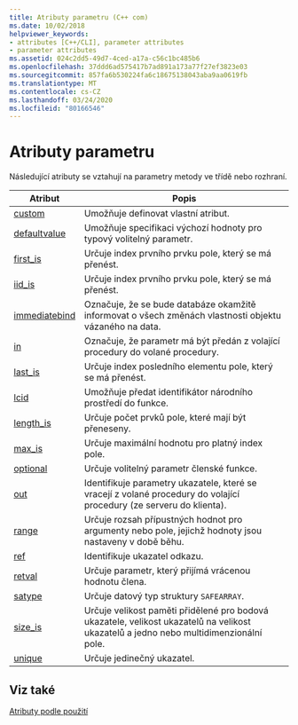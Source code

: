 ```yaml
---
title: Atributy parametru (C++ com)
ms.date: 10/02/2018
helpviewer_keywords:
- attributes [C++/CLI], parameter attributes
- parameter attributes
ms.assetid: 024c2dd5-49d7-4ced-a17a-c56c1bc485b6
ms.openlocfilehash: 37ddd6ad575417b7ad891a173a77f27ef3823e03
ms.sourcegitcommit: 857fa6b530224fa6c18675138043aba9aa0619fb
ms.translationtype: MT
ms.contentlocale: cs-CZ
ms.lasthandoff: 03/24/2020
ms.locfileid: "80166546"
---
```

# <a name="parameter-attributes"></a>Atributy parametru

Následující atributy se vztahují na parametry metody ve třídě nebo rozhraní.

|Atribut|Popis|
|---------------|-----------------|
|[custom](custom-cpp.md)|Umožňuje definovat vlastní atribut.|
|[defaultvalue](defaultvalue.md)|Umožňuje specifikaci výchozí hodnoty pro typový volitelný parametr.|
|[first_is](first-is.md)|Určuje index prvního prvku pole, který se má přenést.|
|[iid_is](iid-is.md)|Určuje index prvního prvku pole, který se má přenést.|
|[immediatebind](immediatebind.md)|Označuje, že se bude databáze okamžitě informovat o všech změnách vlastnosti objektu vázaného na data.|
|[in](in-cpp.md)|Označuje, že parametr má být předán z volající procedury do volané procedury.|
|[last_is](last-is.md)|Určuje index posledního elementu pole, který se má přenést.|
|[lcid](lcid.md)|Umožňuje předat identifikátor národního prostředí do funkce.|
|[length_is](length-is.md)|Určuje počet prvků pole, které mají být přeneseny.|
|[max_is](max-is.md)|Určuje maximální hodnotu pro platný index pole.|
|[optional](optional-cpp.md)|Určuje volitelný parametr členské funkce.|
|[out](out-cpp.md)|Identifikuje parametry ukazatele, které se vracejí z volané procedury do volající procedury (ze serveru do klienta).|
|[range](range-cpp.md)|Určuje rozsah přípustných hodnot pro argumenty nebo pole, jejichž hodnoty jsou nastaveny v době běhu.|
|[ref](ref-cpp.md)|Identifikuje ukazatel odkazu.|
|[retval](retval.md)|Určuje parametr, který přijímá vrácenou hodnotu člena.|
|[satype](satype.md)|Určuje datový typ struktury `SAFEARRAY`.|
|[size_is](size-is.md)|Určuje velikost paměti přidělené pro bodová ukazatele, velikost ukazatelů na velikost ukazatelů a jedno nebo multidimenzionální pole.|
|[unique](unique-cpp.md)|Určuje jedinečný ukazatel.|

## <a name="see-also"></a>Viz také

[Atributy podle použití](attributes-by-usage.md)
